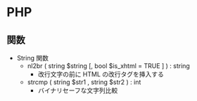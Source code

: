 # PHP

## 関数
- String 関数
  - nl2br ( string $string [, bool $is_xhtml = TRUE ] ) : string
    - 改行文字の前に HTML の改行タグを挿入する
  - strcmp ( string $str1 , string $str2 ) : int
    - バイナリセーフな文字列比較
